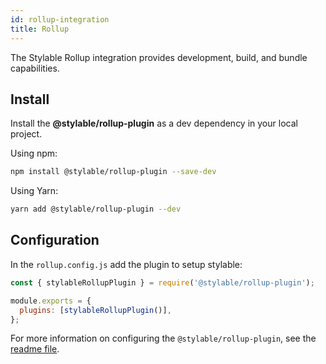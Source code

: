 ```yaml
---
id: rollup-integration
title: Rollup
---
```


The Stylable Rollup integration provides development, build, and bundle capabilities.

## Install

Install the **@stylable/rollup-plugin** as a dev dependency in your local project.

Using npm:

```bash
npm install @stylable/rollup-plugin --save-dev
```

Using Yarn:

```bash
yarn add @stylable/rollup-plugin --dev
```

## Configuration

In the `rollup.config.js` add the plugin to setup stylable:

```js
const { stylableRollupPlugin } = require('@stylable/rollup-plugin');

module.exports = {
  plugins: [stylableRollupPlugin()],
};
```

For more information on configuring the `@stylable/rollup-plugin`, see the [readme file](https://github.com/wix/stylable/tree/master/packages/rollup-plugin).
